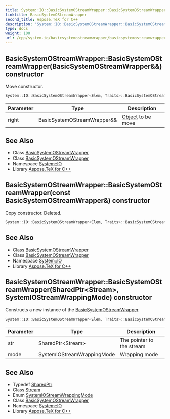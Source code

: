 ```yaml
---
title: System::IO::BasicSystemOStreamWrapper::BasicSystemOStreamWrapper constructor
linktitle: BasicSystemOStreamWrapper
second_title: Aspose.TeX for C++
description: 'System::IO::BasicSystemOStreamWrapper::BasicSystemOStreamWrapper constructor. Move constructor in C++.'
type: docs
weight: 100
url: /cpp/system.io/basicsystemostreamwrapper/basicsystemostreamwrapper/
---
```

## BasicSystemOStreamWrapper::BasicSystemOStreamWrapper(BasicSystemOStreamWrapper\&&) constructor


Move constructor.

```cpp
System::IO::BasicSystemOStreamWrapper<Elem, Traits>::BasicSystemOStreamWrapper(BasicSystemOStreamWrapper &&right) noexcept
```


| Parameter | Type | Description |
| --- | --- | --- |
| right | BasicSystemOStreamWrapper\&& | [Object](../../../system/object/) to be move |

## See Also

* Class [BasicSystemOStreamWrapper](../)
* Class [BasicSystemOStreamWrapper](../)
* Namespace [System::IO](../../)
* Library [Aspose.TeX for C++](../../../)
## BasicSystemOStreamWrapper::BasicSystemOStreamWrapper(const BasicSystemOStreamWrapper\&) constructor


Copy constructor. Deleted.

```cpp
System::IO::BasicSystemOStreamWrapper<Elem, Traits>::BasicSystemOStreamWrapper(const BasicSystemOStreamWrapper &)=delete
```

## See Also

* Class [BasicSystemOStreamWrapper](../)
* Class [BasicSystemOStreamWrapper](../)
* Namespace [System::IO](../../)
* Library [Aspose.TeX for C++](../../../)
## BasicSystemOStreamWrapper::BasicSystemOStreamWrapper(SharedPtr\<Stream\>, SystemIOStreamWrappingMode) constructor


Constructs a new instance of the [BasicSystemOStreamWrapper](../).

```cpp
System::IO::BasicSystemOStreamWrapper<Elem, Traits>::BasicSystemOStreamWrapper(SharedPtr<Stream> str, SystemIOStreamWrappingMode mode=SystemIOStreamWrappingMode::Binary)
```


| Parameter | Type | Description |
| --- | --- | --- |
| str | SharedPtr\<Stream\> | The pointer to the stream |
| mode | SystemIOStreamWrappingMode | Wrapping mode |

## See Also

* Typedef [SharedPtr](../../../system/sharedptr/)
* Class [Stream](../../stream/)
* Enum [SystemIOStreamWrappingMode](../../systemiostreamwrappingmode/)
* Class [BasicSystemOStreamWrapper](../)
* Namespace [System::IO](../../)
* Library [Aspose.TeX for C++](../../../)
